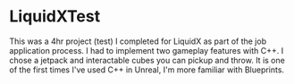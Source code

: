 # LiquidXTest
 
This was a 4hr project (test) I completed for LiquidX as part of the job application process.
I had to implement two gameplay features with C++. I chose a jetpack and interactable cubes you can pickup and throw. 
It is one of the first times I've used C++ in Unreal, I'm more familiar with Blueprints.
